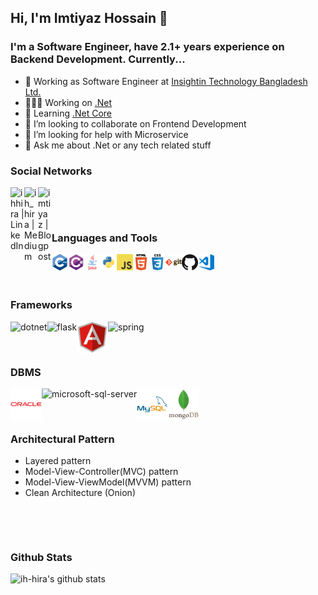 ## Hi, I'm Imtiyaz Hossain 👋

### I'm a Software Engineer, have 2.1+ years experience on Backend Development. Currently...
- 💼 Working as Software Engineer at [Insightin Technology Bangladesh Ltd.](http://insightintechnology.com/)
- 👨🏻‍💻 Working on [.Net](https://dotnet.microsoft.com/)
- 🌱 Learning [.Net Core](https://docs.microsoft.com/en-us/dotnet/core/introduction)
- 👯 I’m looking to collaborate on Frontend Development
- 🤔 I’m looking for help with Microservice
- 💬 Ask me about .Net or any tech related stuff


### Social Networks
[<img align="left" alt="ihhira | LinkedIn" width="22px" src="https://cdn.jsdelivr.net/npm/simple-icons@v3/icons/linkedin.svg" />][linkedin]
[<img align="left" alt="ih_hira | Medium" width="22px" src="https://cdn.jsdelivr.net/npm/simple-icons@v3/icons/medium.svg" />][medium]
[<img align="left" alt="imtiyaz | Blogpost" width="22px" src="https://cdn.jsdelivr.net/npm/simple-icons@v3/icons/blogger.svg" />][blogpost]

<p>&nbsp;</p>
<p>&nbsp;</p>

### Languages and Tools
<img align="left" alt="CPP" width="26px" src="https://raw.githubusercontent.com/github/explore/80688e429a7d4ef2fca1e82350fe8e3517d3494d/topics/cpp/cpp.png" />
<img align="left" alt="csharp" width="26px" src="https://raw.githubusercontent.com/devicons/devicon/master/icons/csharp/csharp-original.svg" />
<img align="left" alt="java" width="26px" src="https://raw.githubusercontent.com/devicons/devicon/master/icons/java/java-original-wordmark.svg" />
<img align="left" alt="Python" width="26px" src="https://raw.githubusercontent.com/github/explore/80688e429a7d4ef2fca1e82350fe8e3517d3494d/topics/python/python.png" />
<img align="left" alt="JavaScript" width="26px" src="https://raw.githubusercontent.com/github/explore/80688e429a7d4ef2fca1e82350fe8e3517d3494d/topics/javascript/javascript.png" />
<img align="left" alt="HTML5" width="26px" src="https://raw.githubusercontent.com/github/explore/80688e429a7d4ef2fca1e82350fe8e3517d3494d/topics/html/html.png" />
<img align="left" alt="CSS3" width="26px" src="https://raw.githubusercontent.com/github/explore/80688e429a7d4ef2fca1e82350fe8e3517d3494d/topics/css/css.png" />
<img align="left" alt="Git" width="26px" src="https://raw.githubusercontent.com/github/explore/80688e429a7d4ef2fca1e82350fe8e3517d3494d/topics/git/git.png" />
<img align="left" alt="GitHub" width="26px" src="https://raw.githubusercontent.com/github/explore/78df643247d429f6cc873026c0622819ad797942/topics/github/github.png" />
<img align="left" alt="Visual Studio Code" width="26px" src="https://raw.githubusercontent.com/github/explore/80688e429a7d4ef2fca1e82350fe8e3517d3494d/topics/visual-studio-code/visual-studio-code.png" />

<p>&nbsp;</p>
<p>&nbsp;</p>

### Frameworks
<img align="left" alt="dotnet" height="50" src="https://www.vectorlogo.zone/logos/dotnet/dotnet-ar21.svg" />
<img align="left" alt="flask" height="50" src="https://flask.palletsprojects.com/en/1.1.x/_images/flask-logo.png" />
<img align="left" alt="angulajs" height="50" src="https://raw.githubusercontent.com/devicons/devicon/master/icons/angularjs/angularjs-original.svg" />
<img align="left" alt="spring" height="50" src="https://spring.io/images/spring-logo-9146a4d3298760c2e7e49595184e1975.svg" />

<p>&nbsp;</p>
<p>&nbsp;</p>

### DBMS
<img align="left" alt="oracle" height="50" src="https://raw.githubusercontent.com/devicons/devicon/master/icons/oracle/oracle-original.svg" />
<img align="left" alt="microsoft-sql-server" height="50" src="https://cdn.jsdelivr.net/gh/devicons/devicon/icons/microsoftsqlserver/microsoftsqlserver-plain-wordmark.svg" />
<img align="left" alt="mysql" height="50" src="https://raw.githubusercontent.com/devicons/devicon/master/icons/mysql/mysql-original-wordmark.svg" />
<img align="left" alt="mongodb" height="50" src="https://raw.githubusercontent.com/devicons/devicon/master/icons/mongodb/mongodb-original-wordmark.svg" />

<p>&nbsp;</p>
<p>&nbsp;</p>

### Architectural Pattern
- Layered pattern
- Model-View-Controller(MVC) pattern
- Model-View-ViewModel(MVVM) pattern
- Clean Architecture (Onion)

<p>&nbsp;</p>
<p>&nbsp;</p>

### Github Stats
![ih-hira's github stats](https://github-readme-stats.vercel.app/api?username=ih-hira&show_icons=true&line_height=30)

[linkedin]: https://linkedin.com/in/ihhira
[medium]: https://medium.com/@ih_hira
[blogpost]: https://codeboxbd.blogspot.com

